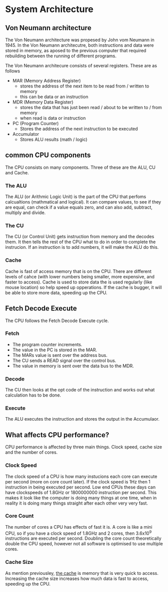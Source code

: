 # System Architecture

## Von Neumann architecture
The Von Neumann architecture was propesed by John vom Neumann in 1945.
In the Von Neumann architecutre, both instructions and data were stored in memory, as aposed to the previous computer that required rebuilding between the running of different programs.

The Von Neumann architecure consists of several registers. These are as follows

* MAR (Memory Address Register)
    * stores the address of the next item to be read from / written to  memory
    * this can be data or an instruction
* MDR (Memory Data Register)
    * stores the data that has just been read / about to be written to / from memory
    * when read is data or instruction
* PC (Program Counter)
    * Stores the address of the next instruction to be executed
* Accumulator
    * Stores ALU results (math / logic)

## common CPU components
The CPU consists on many components. Three of these are the ALU, CU and Cache.

### The ALU
The ALU (or Arithmic Logic Unit) is the part of the CPU that perfoms calcualtions (mathmatical and logical). It can compare values, to see if they are equal, can check if a value equals zero, and can also add, subtract, multiply and divide.

### The CU
The CU (or Control Unit) gets instruction from memory and the decodes them. It then tells the rest of the CPU what to do in order to complete the instrucion. If an instruction is to add numbers, it will make the ALU do this.

### Cache 
Cache is fast of access memory that is on the CPU. There are different levels of cahce (with lower numbers being smaller, more expensive, and faster to access). Cache is used to store data the is used regularly (like mouse location) so help speed up opperations. If the cache is bugger, it will be able to store more data, speeding up the CPU.

## Fetch Decode Execute
The CPU follows the Fetch Decode Execute cycle.

### Fetch
* The program counter increments.
* The value in the PC is stored in the MAR.
* The MARs value is sent over the address bus.
* The CU sends a READ signal over the control bus.
* The value in memory is sent over the data bus to the MDR.

### Decode
The CU then looks at the opt code of the instruction and works out what calculation has to be done.

### Execute
The ALU executes the instruction and stores the output in the Accumulaor.

## What affects CPU performance?
CPU performance is affected by three main things.
Clock speed, cache size and the number of cores.

### Clock Speed
The clock speed of a CPU is how many instucions each core can execute per second (more on core count later).
If the clock speed is 1Hz then 1 instruction in being executed per second.
Low end CPUs these days can have clockspeeds of 1.8GHz or 1800000000 instruction per second.
This makes it look like the computer is doing many things at one time, when in reality it is doing many things straight after each other very very fast.

### Core Count
The number of cores a CPU has effects of fast it is. A core is like a mini CPU, so if you have a clock speed of 1.8GHz and 2 cores, then 3.6x10<sup>9</sup> instructions are executed per second.
Doubling the core count theoretically double the CPU speed, however not all software is optimised to use multiple cores.

### Cache Size
As mention previousley, [the cache](#cache) is memory that is very quick to access.
Increasing the cache size increases how much data is fast to access, speeding up the CPU.
